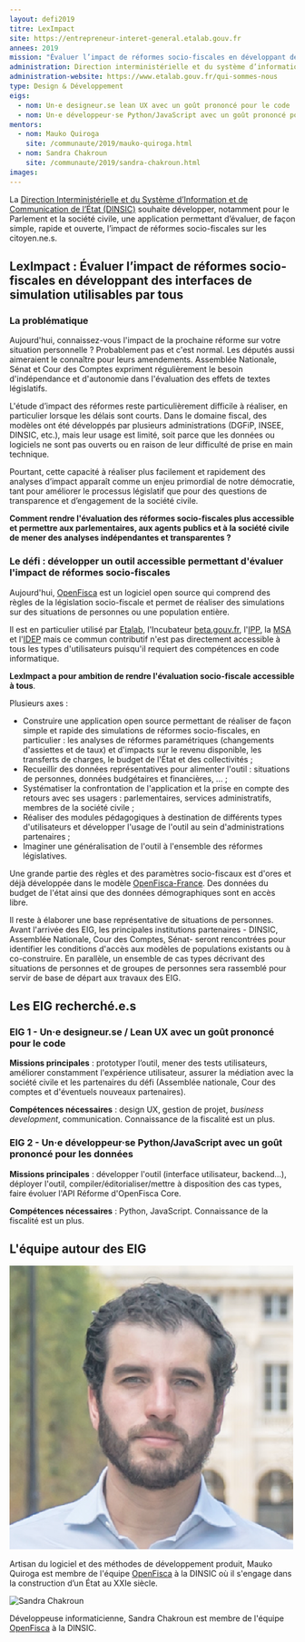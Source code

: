 ```yaml
---
layout: defi2019
titre: LexImpact
site: https://entrepreneur-interet-general.etalab.gouv.fr
annees: 2019
mission: "Évaluer l’impact de réformes socio-fiscales en développant des interfaces de simulation utilisables par tous"
administration: Direction interministérielle et du système d’information et de communication de l'Etat
administration-website: https://www.etalab.gouv.fr/qui-sommes-nous
type: Design & Développement
eigs:
  - nom: Un·e designeur.se lean UX avec un goût prononcé pour le code
  - nom: Un·e développeur·se Python/JavaScript avec un goût prononcé pour les données
mentors: 
  - nom: Mauko Quiroga
    site: /communaute/2019/mauko-quiroga.html
  - nom: Sandra Chakroun
    site: /communaute/2019/sandra-chakroun.html
images: 
---
```


La [Direction Interministérielle et du Système d’Information
et de Communication de l’État (DINSIC)](http://www.modernisation.gouv.fr/documentation/decrets/une-nouvelle-organisation-pour-la-transformation-publique-et-numerique-de-letat-decrets-du-20-novembre-2017) souhaite développer, notamment pour le Parlement et la société civile, une application permettant
d’évaluer, de façon simple, rapide et ouverte, l’impact de réformes
socio-fiscales sur les citoyen.ne.s.

## LexImpact : Évaluer l’impact de réformes socio-fiscales en développant des interfaces de simulation utilisables par tous

### La problématique

Aujourd'hui, connaissez-vous l'impact de la prochaine réforme sur votre situation personnelle ? Probablement pas et c'est normal. Les députés aussi aimeraient le connaître pour leurs amendements.
Assemblée Nationale, Sénat et Cour des Comptes expriment régulièrement le besoin d'indépendance et d'autonomie dans l'évaluation des effets de textes législatifs.

L'étude d’impact des réformes reste particulièrement difficile à
réaliser, en particulier lorsque les délais sont courts. Dans le domaine fiscal, des modèles
ont été développés par plusieurs administrations (DGFiP, INSEE, DINSIC, etc.), mais leur usage est limité, soit parce que les données ou logiciels ne sont pas ouverts ou en raison de leur difficulté de prise en main technique.

Pourtant, cette capacité à réaliser plus facilement et rapidement des analyses
d’impact apparaît comme un enjeu primordial de notre démocratie, tant
pour améliorer le processus législatif que pour des questions de
transparence et d’engagement de la société civile.

**Comment rendre l'évaluation des réformes socio-fiscales plus accessible et permettre aux parlementaires, aux agents publics et à la société civile de mener des analyses indépendantes et transparentes ?** 


### Le défi : développer un outil accessible permettant d'évaluer l'impact de réformes socio-fiscales

Aujourd'hui, [OpenFisca](http://openfisca.org) est un logiciel open source qui comprend des règles de la législation socio-fiscale et permet de réaliser des simulations sur des situations de personnes ou une population entière. 

Il est en particulier utilisé par [Etalab](http://etalab.gouv.fr), l'Incubateur [beta.gouv.fr](https://beta.gouv.fr), l'[IPP](https://www.ipp.eu), la [MSA](http://www.msa.fr) et l'[IDEP](https://www.idep-fr.org) mais ce commun contributif n'est pas directement accessible à tous les types d'utilisateurs puisqu'il requiert des compétences en code informatique.

**LexImpact a pour ambition de rendre l'évaluation socio-fiscale accessible à tous**.  

Plusieurs axes :

* Construire une application open source permettant de réaliser de façon simple et rapide des simulations de réformes socio-fiscales, en particulier : les analyses de réformes paramétriques (changements d'assiettes et de taux) et d'impacts sur le revenu disponible, les transferts de charges, le budget de l'État et des collectivités ;
* Recueillir des données représentatives pour alimenter l'outil : situations de personnes, données budgétaires et financières, ... ;
* Systématiser la confrontation de l'application et la prise en compte des retours avec ses usagers : parlementaires, services administratifs, membres de la société civile ;
* Réaliser des modules pédagogiques à destination de différents types d'utilisateurs et développer l'usage de l'outil au sein d'administrations partenaires ; 
* Imaginer une généralisation de l'outil à l'ensemble des réformes législatives.

Une grande partie des règles et des paramètres socio-fiscaux est d'ores et déjà développée dans le modèle [OpenFisca-France](https://fr.openfisca.org/legislation/). Des données du budget de l'état ainsi que des données démographiques sont en accès libre.  

Il reste à élaborer une base représentative de situations de personnes. Avant l'arrivée des EIG, les principales institutions partenaires - DINSIC, Assemblée Nationale, Cour des Comptes, Sénat- seront rencontrées pour identifier les conditions d'accès aux modèles de populations existants ou à co-construire. En parallèle, un ensemble de cas types décrivant des situations de personnes et de groupes de personnes sera rassemblé pour servir de base de départ aux travaux des EIG.

## Les EIG recherché.e.s

### EIG 1 - Un·e designeur.se / Lean UX avec un goût prononcé pour le code

**Missions principales** : prototyper l’outil, mener des tests utilisateurs, améliorer constamment l'expérience utilisateur, assurer la médiation avec la société civile et les partenaires du défi (Assemblée nationale, Cour des comptes et d'éventuels nouveaux partenaires).

**Compétences nécessaires** : design UX, gestion de projet, _business development_, communication. Connaissance de la fiscalité est un plus.

### EIG 2 - Un·e développeur·se Python/JavaScript avec un goût prononcé pour les données

**Missions principales** : développer l'outil (interface utilisateur, backend...), déployer l'outil, compiler/éditorialiser/mettre à disposition des cas types, faire évoluer l'API Réforme d'OpenFisca Core.

**Compétences nécessaires** : Python, JavaScript. Connaissance de la fiscalité est un plus.

## L'équipe autour des EIG

![Mauko Quiroga](/img/communaute/mauko-quiroga.png)

<!-- He gets shit done. -->

Artisan du logiciel et des méthodes de développement produit, Mauko
Quiroga est membre de l'équipe [OpenFisca](https://openfisca.org/fr/)
à la DINSIC où il s'engage dans la construction d’un État au XXIe
siècle.

![Sandra Chakroun]()

Développeuse informaticienne, Sandra Chakroun est membre de l'équipe
[OpenFisca](https://openfisca.org/fr/) à la DINSIC.
